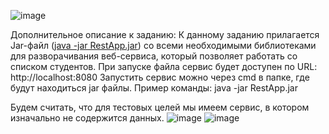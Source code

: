 ![image](https://github.com/user-attachments/assets/03be7ce7-171d-4c51-949c-5b9e6dc7b3e4)

Дополнительное описание к заданию:
К данному заданию прилагается Jar-файл ([java -jar RestApp.jar](https://api.eric.s3storage.ru/davtb-courses/%D0%90%D0%B2%D1%82%D0%BE%D0%BC%D0%B0%D1%82%D0%B8%D0%B7%D0%B0%D1%86%D0%B8%D1%8F%20%D0%B8%20%D1%82%D0%B5%D1%81%D1%82%D0%B8%D1%80%D0%BE%D0%B2%D0%B0%D0%BD%D0%B8%D0%B5/%D0%A4%D0%B0%D0%B9%D0%BB%D1%8B%20%D0%BA%20%D0%B7%D0%B0%D0%B4%D0%B0%D0%BD%D0%B8%D1%8F%D0%BC/Test%20API/web%20service%20for%20testing.zip)) со всеми необходимыми библиотеками для разворачивания веб-сервиса, который позволяет работать со списком студентов. При запуске файла сервис будет доступен по URL: http://localhost:8080
Запустить сервис можно через cmd в папке, где будут находиться jar файлы. Пример команды: java -jar RestApp.jar

Будем считать, что для тестовых целей мы имеем сервис, в котором изначально не содержится данных.
![image](https://github.com/user-attachments/assets/b98bd9bf-a9d5-49ae-a548-42c95803d2cc)
![image](https://github.com/user-attachments/assets/89fb4aeb-a40b-4f2b-803d-a5703d475247)
